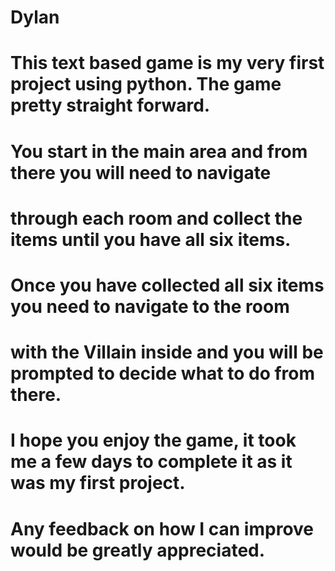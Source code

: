 # Dylan

#  This text based game is my very first project using python. The game pretty straight forward.

#  You start in the main area and from there you will need to navigate 
#  through each room and collect the items until you have all six items.

#  Once you have collected all six items you need to navigate to the room
#  with the Villain inside and you will be prompted to decide what to do from there.

#  I hope you enjoy the game, it took me a few days to complete it as it was my first project.
#  Any feedback on how I can improve would be greatly appreciated.
